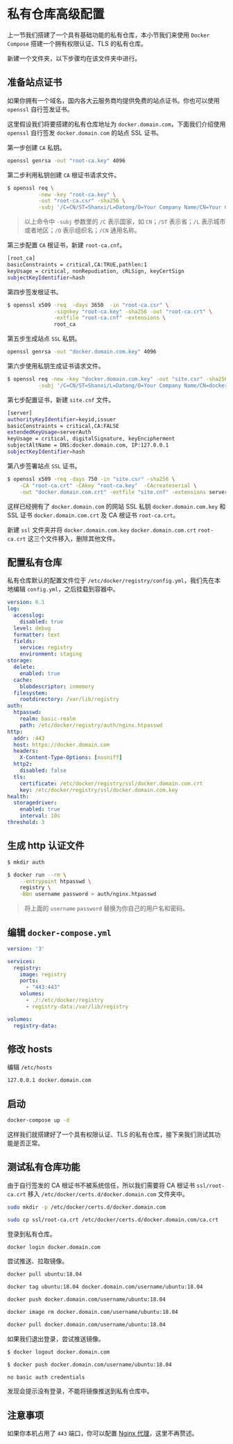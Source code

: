 # 私有仓库高级配置

上一节我们搭建了一个具有基础功能的私有仓库，本小节我们来使用 `Docker Compose` 搭建一个拥有权限认证、TLS 的私有仓库。

新建一个文件夹，以下步骤均在该文件夹中进行。

## 准备站点证书

如果你拥有一个域名，国内各大云服务商均提供免费的站点证书。你也可以使用 `openssl` 自行签发证书。

这里假设我们将要搭建的私有仓库地址为 `docker.domain.com`，下面我们介绍使用 `openssl` 自行签发 `docker.domain.com` 的站点 SSL 证书。

第一步创建 `CA` 私钥。

```bash
openssl genrsa -out "root-ca.key" 4096
```

第二步利用私钥创建 `CA` 根证书请求文件。

```bash
$ openssl req \
          -new -key "root-ca.key" \
          -out "root-ca.csr" -sha256 \
          -subj '/C=CN/ST=Shanxi/L=Datong/O=Your Company Name/CN=Your Company Name Docker Registry CA'
```

>以上命令中 `-subj` 参数里的 `/C` 表示国家，如 `CN`；`/ST` 表示省；`/L` 表示城市或者地区；`/O` 表示组织名；`/CN` 通用名称。

第三步配置 `CA` 根证书，新建 `root-ca.cnf`。

```bash
[root_ca]
basicConstraints = critical,CA:TRUE,pathlen:1
keyUsage = critical, nonRepudiation, cRLSign, keyCertSign
subjectKeyIdentifier=hash
```

第四步签发根证书。

```bash
$ openssl x509 -req  -days 3650  -in "root-ca.csr" \
               -signkey "root-ca.key" -sha256 -out "root-ca.crt" \
               -extfile "root-ca.cnf" -extensions \
               root_ca
```

第五步生成站点 `SSL` 私钥。

```bash
openssl genrsa -out "docker.domain.com.key" 4096
```

第六步使用私钥生成证书请求文件。

```bash
$ openssl req -new -key "docker.domain.com.key" -out "site.csr" -sha256 \
          -subj '/C=CN/ST=Shanxi/L=Datong/O=Your Company Name/CN=docker.domain.com'
```

第七步配置证书，新建 `site.cnf` 文件。

```bash
[server]
authorityKeyIdentifier=keyid,issuer
basicConstraints = critical,CA:FALSE
extendedKeyUsage=serverAuth
keyUsage = critical, digitalSignature, keyEncipherment
subjectAltName = DNS:docker.domain.com, IP:127.0.0.1
subjectKeyIdentifier=hash
```

第八步签署站点 `SSL` 证书。

```bash
$ openssl x509 -req -days 750 -in "site.csr" -sha256 \
    -CA "root-ca.crt" -CAkey "root-ca.key"  -CAcreateserial \
    -out "docker.domain.com.crt" -extfile "site.cnf" -extensions server
```

这样已经拥有了 `docker.domain.com` 的网站 SSL 私钥 `docker.domain.com.key` 和 SSL 证书 `docker.domain.com.crt` 及 CA 根证书 `root-ca.crt`。

新建 `ssl` 文件夹并将 `docker.domain.com.key` `docker.domain.com.crt` `root-ca.crt` 这三个文件移入，删除其他文件。

## 配置私有仓库

私有仓库默认的配置文件位于 `/etc/docker/registry/config.yml`，我们先在本地编辑 `config.yml`，之后挂载到容器中。

```yaml
version: 0.1
log:
  accesslog:
    disabled: true
  level: debug
  formatter: text
  fields:
    service: registry
    environment: staging
storage:
  delete:
    enabled: true
  cache:
    blobdescriptor: inmemory
  filesystem:
    rootdirectory: /var/lib/registry
auth:
  htpasswd:
    realm: basic-realm
    path: /etc/docker/registry/auth/nginx.htpasswd
http:
  addr: :443
  host: https://docker.domain.com
  headers:
    X-Content-Type-Options: [nosniff]
  http2:
    disabled: false
  tls:
    certificate: /etc/docker/registry/ssl/docker.domain.com.crt
    key: /etc/docker/registry/ssl/docker.domain.com.key
health:
  storagedriver:
    enabled: true
    interval: 10s
threshold: 3
```

## 生成 http 认证文件

```bash
$ mkdir auth

$ docker run --rm \
    --entrypoint htpasswd \
    registry \
    -Bbn username password > auth/nginx.htpasswd
```

> 将上面的 `username` `password` 替换为你自己的用户名和密码。

## 编辑 `docker-compose.yml`

```yaml
version: '3'

services:
  registry:
    image: registry
    ports:
      - "443:443"
    volumes:
      - ./:/etc/docker/registry
      - registry-data:/var/lib/registry

volumes:
  registry-data:
```

## 修改 hosts

编辑 `/etc/hosts`

```bash
127.0.0.1 docker.domain.com
```

## 启动

```bash
docker-compose up -d
```

这样我们就搭建好了一个具有权限认证、TLS 的私有仓库，接下来我们测试其功能是否正常。

## 测试私有仓库功能

由于自行签发的 CA 根证书不被系统信任，所以我们需要将 CA 根证书 `ssl/root-ca.crt` 移入 `/etc/docker/certs.d/docker.domain.com` 文件夹中。

```bash
sudo mkdir -p /etc/docker/certs.d/docker.domain.com

sudo cp ssl/root-ca.crt /etc/docker/certs.d/docker.domain.com/ca.crt
```

登录到私有仓库。

```bash
docker login docker.domain.com
```

尝试推送、拉取镜像。

```bash
docker pull ubuntu:18.04

docker tag ubuntu:18.04 docker.domain.com/username/ubuntu:18.04

docker push docker.domain.com/username/ubuntu:18.04

docker image rm docker.domain.com/username/ubuntu:18.04

docker pull docker.domain.com/username/ubuntu:18.04
```

如果我们退出登录，尝试推送镜像。

```bash
$ docker logout docker.domain.com

$ docker push docker.domain.com/username/ubuntu:18.04

no basic auth credentials
```

发现会提示没有登录，不能将镜像推送到私有仓库中。

## 注意事项

如果你本机占用了 `443` 端口，你可以配置 [Nginx 代理](https://docs.docker.com/registry/recipes/nginx/)，这里不再赘述。
